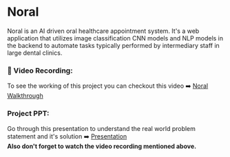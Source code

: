 # Noral
Noral is an AI driven oral healthcare appointment system. It's a web application that utilizes image classification CNN models and NLP models in the backend to automate tasks typically performed by intermediary staff in large dental clinics.

### 🎥 Video Recording:
To see the working of this project you can checkout this video ➡️ [Noral Walkthrough](https://drive.google.com/file/d/1MZ5s4q2UaHbkCdMW069P23HlBUsFhwl6/view?usp=sharing)

### Project PPT:
Go through this presentation to understand the real world problem statement and it's solution ➡️ [Presentation](https://www.canva.com/design/DAGrok7CTHk/0eUHwfpAI9X-KzyUkecNCQ/view?utm_content=DAGrok7CTHk&utm_campaign=designshare&utm_medium=link2&utm_source=uniquelinks&utlId=haa1e633909)  
**Also don't forget to watch the video recording mentioned above.**
